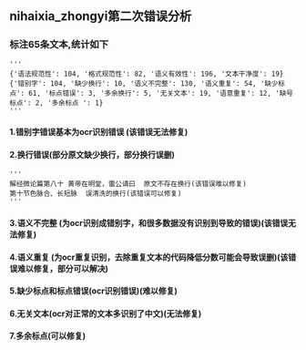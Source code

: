 ##    nihaixia_zhongyi第二次错误分析 

###    标注65条文本,统计如下
    '''
    {'语法规范性': 104, '格式规范性': 82, '语义有效性': 196, '文本干净度': 19} {'错别字': 104, '缺少换行': 10, '语义不完整': 130, '语义重复': 54, '缺少标点': 61, '标点错误': 3, '多余换行': 5, '无关文本': 19, '语意重复': 12, '缺号标点': 2, '多余标点 ': 1}
    '''
#### 1.错别字错误基本为ocr识别错误 (该错误无法修复)
#### 2.换行错误(部分原文缺少换行，部分换行误删)
    '''
    解经微论篇第八十 黄帝在明堂，雷公请曰  原文不存在换行(该错误难以修复)
    第十节色脉合、长短脉  误清洗的换行(该错误可以修复)
    '''
#### 3.语义不完整 (为ocr识别成错别字，和很多数据没有识别到导致的错误)(该错误无法修复)
#### 4.语义重复 (为ocr重复识别，去除重复文本的代码降低分数可能会导致误删)(该错误难以修复，部分可以解决)
#### 5.缺少标点和标点错误(ocr识别错误)(难以修复)
#### 6.无关文本(ocr对正常的文本多识别了中文)(无法修复)
#### 7.多余标点(可以修复)